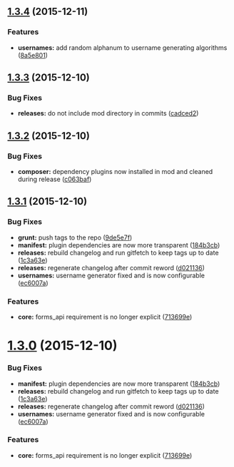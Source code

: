 <a name="1.3.4"></a>
## [1.3.4](https://github.com/hypeJunction/Elgg-forms_register/compare/1.3.3...v1.3.4) (2015-12-11)


### Features

* **usernames:** add random alphanum to username generating algorithms ([8a5e801](https://github.com/hypeJunction/Elgg-forms_register/commit/8a5e801))



<a name="1.3.3"></a>
## [1.3.3](https://github.com/hypeJunction/Elgg-forms_register/compare/1.3.2...v1.3.3) (2015-12-10)


### Bug Fixes

* **releases:** do not include mod directory in commits ([cadced2](https://github.com/hypeJunction/Elgg-forms_register/commit/cadced2))



<a name="1.3.2"></a>
## [1.3.2](https://github.com/hypeJunction/Elgg-forms_register/compare/1.3.1...v1.3.2) (2015-12-10)


### Bug Fixes

* **composer:** dependency plugins now installed in mod and cleaned during release ([c063baf](https://github.com/hypeJunction/Elgg-forms_register/commit/c063baf))



<a name="1.3.1"></a>
## [1.3.1](https://github.com/hypeJunction/Elgg-forms_register/compare/1.2.1...v1.3.1) (2015-12-10)


### Bug Fixes

* **grunt:** push tags to the repo ([9de5e7f](https://github.com/hypeJunction/Elgg-forms_register/commit/9de5e7f))
* **manifest:** plugin dependencies are now more transparent ([184b3cb](https://github.com/hypeJunction/Elgg-forms_register/commit/184b3cb))
* **releases:** rebuild changelog and run gitfetch to keep tags up to date ([1c3a63e](https://github.com/hypeJunction/Elgg-forms_register/commit/1c3a63e))
* **releases:** regenerate changelog after commit reword ([d021136](https://github.com/hypeJunction/Elgg-forms_register/commit/d021136))
* **usernames:** username generator fixed and is now configurable ([ec6007a](https://github.com/hypeJunction/Elgg-forms_register/commit/ec6007a))

### Features

* **core:** forms_api requirement is no longer explicit ([713699e](https://github.com/hypeJunction/Elgg-forms_register/commit/713699e))



<a name="1.3.0"></a>
# [1.3.0](https://github.com/hypeJunction/Elgg-forms_register/compare/1.2.0...v1.3.0) (2015-12-10)


### Bug Fixes

* **manifest:** plugin dependencies are now more transparent ([184b3cb](https://github.com/hypeJunction/Elgg-forms_register/commit/184b3cb))
* **releases:** rebuild changelog and run gitfetch to keep tags up to date ([1c3a63e](https://github.com/hypeJunction/Elgg-forms_register/commit/1c3a63e))
* **releases:** regenerate changelog after commit reword ([d021136](https://github.com/hypeJunction/Elgg-forms_register/commit/d021136))
* **usernames:** username generator fixed and is now configurable ([ec6007a](https://github.com/hypeJunction/Elgg-forms_register/commit/ec6007a))

### Features

* **core:** forms_api requirement is no longer explicit ([713699e](https://github.com/hypeJunction/Elgg-forms_register/commit/713699e))



